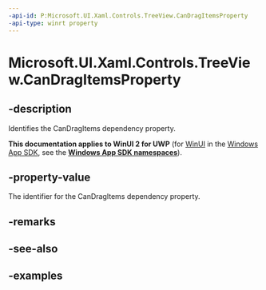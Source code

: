 ```yaml
---
-api-id: P:Microsoft.UI.Xaml.Controls.TreeView.CanDragItemsProperty
-api-type: winrt property
---
```

<!-- Property syntax.
public DependencyProperty CanDragItemsProperty { get; }
-->

# Microsoft.UI.Xaml.Controls.TreeView.CanDragItemsProperty


## -description

Identifies the CanDragItems dependency property.


**This documentation applies to WinUI 2 for UWP** (for [WinUI](/windows/apps/winui/winui3/) in the [Windows App SDK](/windows/apps/windows-app-sdk/), see the **[Windows App SDK namespaces](/windows/windows-app-sdk/api/winrt/)**).

## -property-value

The identifier for the CanDragItems dependency property.


## -remarks


## -see-also


## -examples


